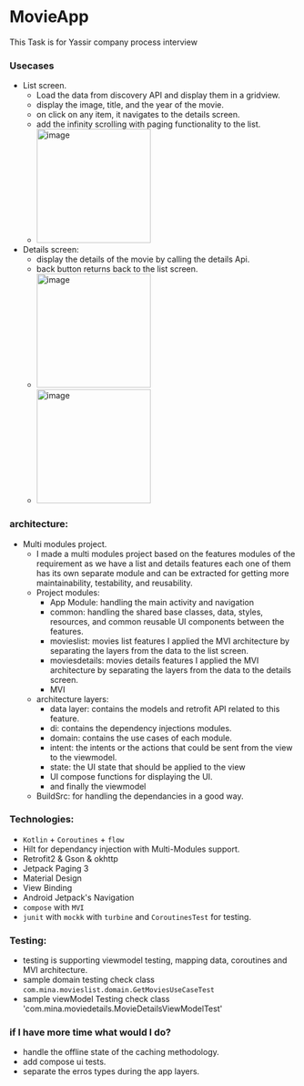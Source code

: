 # MovieApp
This Task is for Yassir company process interview
### Usecases
- List screen.
  - Load the data from discovery API and display them in a gridview.
  - display the image, title, and the year of the movie.
  - on click on any item, it navigates to the details screen.
  - add the infinity scrolling with paging functionality to the list.
  - <img width="200" alt="image" src="https://user-images.githubusercontent.com/10800558/174817062-01321055-7af5-4c9b-8818-d184f3417502.png">
- Details screen:
  - display the details of the movie by calling the details Api.
  - back button returns back to the list screen.
  - <img width="200" alt="image" src="https://user-images.githubusercontent.com/10800558/174817707-24f81dae-b80e-47e6-9744-e958c1c69a7a.png">
  - <img width="200" alt="image" src="https://user-images.githubusercontent.com/10800558/174817875-db0d1574-9527-4dbe-9161-31a6c8be4318.png">

 
### architecture:
- Multi modules project.
  - I made a multi modules project based on the features modules of the requirement as we have a list and details features each one of them has its own separate module and can be extracted for getting more maintainability, testability, and reusability.
   - Project modules:
     - App Module: handling the main activity and navigation
     - common: handling the shared base classes, data, styles, resources, and common reusable UI components between the features.  
     - movieslist: movies list features I applied the MVI architecture by separating the layers from the data to the list screen.
     - moviesdetails: movies details features I applied the MVI architecture by separating the layers from the data to the details screen. 
     - MVI 
  - architecture layers:
    - data layer: contains the models and retrofit API related to this feature.
    - di: contains the dependency injections modules.
    - domain: contains the use cases of each module.
    - intent: the intents or the actions that could be sent from the view to the viewmodel.
    - state: the UI state that should be applied to the view
    - UI compose functions for displaying the UI.
    - and finally the viewmodel
  - BuildSrc: for handling the dependancies in a good way.
### Technologies:
* `Kotlin` + `Coroutines` + `flow`
* Hilt for dependancy injection with Multi-Modules support.
* Retrofit2 & Gson & okhttp
* Jetpack Paging 3
* Material Design
* View Binding
* Android Jetpack's Navigation
* `compose` with `MVI`
* `junit` with `mockk` with `turbine` and `CoroutinesTest` for testing.


### Testing:
* testing is supporting viewmodel testing, mapping data, coroutines and MVI architecture.
* sample domain testing check class `com.mina.movieslist.domain.GetMoviesUseCaseTest`
* sample viewModel Testing check class 'com.mina.moviedetails.MovieDetailsViewModelTest'

### if I have more time what would I do?
* handle the offline state of the caching methodology.
* add compose ui tests.
* separate the erros types during the app layers.



